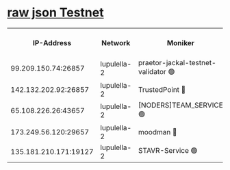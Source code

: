 [raw json Testnet](https://rpc-check.jaclalt.stavr.tech/jaclalt/rpc-jaclalt-result.json)
=

<table><tr><th>IP-Address</th><th>Network</th><th>Moniker</th><th>Latest Block Height</th><th>Earliest Block Height</th><th>Catching Up</th><th>Tx Index</th><th>Voting Power</th><th>Scan Time</th></tr><tr><td>99.209.150.74:26857</td><td>lupulella-2</td><td>praetor-jackal-testnet-validator 🟢</td><td>6579497</td><td>6247155</td><td>False</td><td>on</td><td>0</td><td>2024-02-08T23:45:56.746192953UTC</td></tr><tr><td>142.132.202.92:26857</td><td>lupulella-2</td><td>TrustedPoint 🔴</td><td>6579499</td><td>6282001</td><td>False</td><td>off</td><td>5</td><td>2024-02-08T23:46:05.541746817UTC</td></tr><tr><td>65.108.226.26:43657</td><td>lupulella-2</td><td>[NODERS]TEAM_SERVICE 🟢</td><td>6579499</td><td>6282001</td><td>False</td><td>on</td><td>0</td><td>2024-02-08T23:46:05.870240626UTC</td></tr><tr><td>173.249.56.120:29657</td><td>lupulella-2</td><td>moodman 🔴</td><td>6579499</td><td>6479499</td><td>False</td><td>off</td><td>940134</td><td>2024-02-08T23:46:05.285112832UTC</td></tr><tr><td>135.181.210.171:19127</td><td>lupulella-2</td><td>STAVR-Service 🟢</td><td>6579497</td><td>6577001</td><td>False</td><td>on</td><td>0</td><td>2024-02-08T23:45:55.985475732UTC</td></tr></table>

